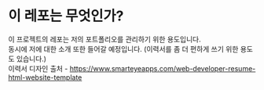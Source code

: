 # 이 레포는 무엇인가?
이 프로젝트의 레포는 저의 포트폴리오를 관리하기 위한 용도입니다. <br/>
동시에 저에 대한 소개 또한 들어갈 예정입니다. (이력서를 좀 더 편하게 쓰기 위한 용도도 있습니다.)
<br/>
이력서 디자인 출처 - https://www.smarteyeapps.com/web-developer-resume-html-website-template